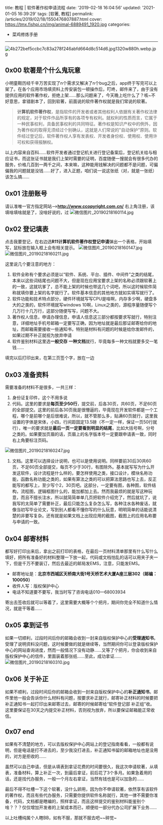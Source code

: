 title: 教程 | 软件著作权申请流程
date: '2019-02-18 16:04:56'
updated: '2021-01-05 16:39:29'
tags: [软著, 教程]
permalink: /articles/2019/02/18/1550476807887.html
cover: https://tmx.fishpi.cn/img/animal-6889491_1920.jpg
categories: 
- 菜鸡修炼手册
---
![4b272bef5ccbc7c83a278f246abfd664d8c514d6.jpg1320w880h.webp.jpg](https://tmx.fishpi.cn/img/animal-6889491_1920.jpg)

## 0x00 软著是个什么鬼玩意

小明童鞋历经千辛万苦实现了n个需求又解决了n个bug之后，app终于写完可以上架了。在各个应用市场填资料上传安装包一顿操作后，叮咚，邮件来了，由于没有提供应用的软件著作权，拒绝上架……那么问题来了，今天晚上吃什么了？咳~不好意思，拿错剧本了，回到软著，前面说的软件著作权就是我们常说的软著。

> **计算机软件著作权**，是指软件的开发者或者其他权利人依据有关著作权法律的规定，对于软件作品所享有的各项专有权利。就权利的性质而言，它属于一种民事权利，具备民事权利的共同特征。著作权是知识产权中的例外，因为著作权的取得无须经过个别确认，这就是人们常说的"自动保护"原则。软件经过登记后，软件著作权人享有发表权、开发者身份权、使用权、使用许可权和获得报酬权。

以上内容来自百科……软件开发者通过登记机关进行登记备案后，登记机关给与相应证书，而这张证书就是我们上架时需要的证明，百度随便一搜就会有很多代办的服务，价格几百到一两千之间，本来嘛，这种能用钱解决的问题都不是问题，可偏偏我的问题就是没钱……好了，进入正题，咱们说一说这张纸（对，就是一张纸）该怎么搞……

## 0x01 注册账号

请认准唯一官方指定网站-->**http://www.ccopyright.com.cn/**
右上角注册，该填啥填啥就是了，没啥好说的，过
![微信图片_20190218160114.jpg](https://tmx.fishpi.cn/img/20210104105914880.jpg)

## 0x02 登记填表

点击我要登记，在右边选**R11计算机软件著作权登记申请**弹出一个表格，开始填写，鼠标放在输入框上会有相关提示。
![微信图片_20190218160147.jpg](https://tmx.fishpi.cn/img/20210104110015505.jpg)
![微信图片_20190218160211.jpg](https://tmx.fishpi.cn/img/20210104110117192.jpg)

这里说几个要注意的地方：

1. 软件全称有个要求必须是以“软件、系统、平台、插件、中间件”之类的结尾，本来以这些词结尾也问题不大，但是现在应用宝要求上架的名称必须跟软著上的一致，这就坑爹了，总不能上架的时候也带这几个词吧，所以这时候软件简称就填你要上架的名字就行了。软件基本信息的其他地方就如实填写就行了。
2. 软件功能和技术特点部分，硬件环境就写写CPU是啥啊，内存多少啊，硬盘多大的之类的，软件环境就写windows 10啊，Linux之类的，源程序量随便写个几万行十几万行，这部分随便写写，问题不大。
3. 著作权人信息，申请办理信息，申请人信息这三部分都按要求写就行，特别注意，详细地址手机号邮箱一定要写正确，因为地址就是最后那证邮寄给你的地址，而邮箱需要接收一些通知书，特别是材料有问题的时候是给你发邮件的，如果过期不补正就视为放弃申请
4. 软件鉴别材料这里选**一般交存** **一种文档**就行，毕竟每多一种文档就要多交一笔钱……

填完以后打印出来，在第三页签个字，放在一边

## 0x03 准备资料

需要准备的材料不是很多，一共三样：

1. 身份证复印件，这个不用多说
2. 代码。这里的要求是**每页至少50行**，提交前，后各30页，共60页，不足60页的全部提交。这里的前后各30页我是很懵逼的，毕竟现在开发软件都是一个工程，哪个是前哪个是后很难说，所以，就不管那么多，贴满60页就行，这里我设置的字体是宋体，小四，行间距固定13.5磅（不一定一样，保证一页50行就行），唯一的要求就是**最后一页一定要看到明显的结尾**，比如大括号啊，分号之类的。如果要加页眉的话，页眉上的名字版本号一定要跟申请表一致，同时右上角要标注页码。

![微信图片_20190218160247.jpg](https://tmx.fishpi.cn/img/20210104110217692.jpg)

1. 文档。这里可以选择设计说明，也可以是使用说明。同样要前30后30共60页，不足60页全部提交，每页不少于30行，有图除外。基本就写写为什么开发这软件，设计流程是什么样的，要怎样使用之类，接口设计，模块名称功能，函数名称功能之类的，如果有算法之类的可以把算法思路也写上去，反正能写的都写上，至少写个2，30页吧。这部分，一定要有图，各种图，软件结构，流程图，逻辑框图什么的，能加都加上去。然而我最烦的就是写这种玩意，而且不擅长注水，所以就简简单单几页把软件介绍完了，然后就坑了，说我写的太简单了需要补正，最后只能怎么复杂怎么写，各种注水各种废话，就像当初写毕业论文，写到别人都看不懂你写的什么玩意，明明简单的话能说清楚的非要写复杂。还有就是如果文档上出现应用的截图，截图上的应用名称要与申请的一致。

## 0x04 邮寄材料

都写好打印出来后，拿出之前打印的表格，在最后一页材料清单那里有什么写什么填好，把所有准备好的材料整理一下放一起，代码或文档怕乱的话可以用夹子夹一下，但是千万不要装订，然后去最近的邮局发EMS，注意，只能发EMS。

* 邮寄地址是：**北京市西城区天桥南大街1号天桥艺术大厦A座三层302（邮编：100050）**
* 收件人写：版权保护中心
* 电话不知道要不要写，我当时写了咨询电话010—68003934

寄出去签收后就可以等着了，这里需要大概等个个把月，期间你完全不知道什么情况，就是干等着……

## 0x05 拿到证书

如果一切顺利，过段时间后你的邮箱会收到一封来自版权保护中心的**受理通知书**。受理了说明资料没问题，这时候要做的就是继续等，当然期间你可以登录版权保护中心的网站查询进度，然而一般情况下没有动静……又等了个把月，你会收到来自版权保护中心的信件，里面装着那张纸……至此，成功拿证……
![微信图片_20190218160310.jpg](https://tmx.fishpi.cn/img/20210104110318255.jpg)

## 0x06 关于补正

如果不顺利，过段时间后你的邮箱会收到一封来自版权保护中心的**补正通知书**。邮件里他一般会告诉你什么材料有问题，按要求补正就行，邮寄补正材料的时候要把补正通知书一起打印出来邮寄过去，邮寄的时候邮寄给“软件登记部 补正组”收。这里要保证在30天之内提交补正材料，否则视为放弃，所以要保证邮箱能正常收信。

## 0x07 end

如果有不清楚的地方，可以去版权保护中心网站上的登记指南看看，一般都有说明，但是电话是打不进去的，至少我没打进去，补正通知书留的邮箱地址也是没用的，对方是拒收的……

虽然可以自己申请，但是从填表到拿证花费的时间要很久，我这次申请软著，从填表，准备材料，算上补正一次，到最后拿证，前后花了3个多月。如果急着用的话，还是找代办服务，一般一个月左右拿证，当然有钱也是可以加急的……

最后不得不吐槽一下这个软著，没什么卵用，因为你不申请软著，依然享有该软件的著作权，而且有些代办服务，只需要你提供软件名称就行，其他一律不需要你准备，代码，文档都是瞎编的，照样拿证，而且这样提交的鉴别材料能鉴别个啥？？？仅仅增加开发者的上架成本而已，顺便给一部分代办公司扩展下业务……

以上吐槽纯属个人瞎BB，如有不服，那就不服去吧~~碎觉~

